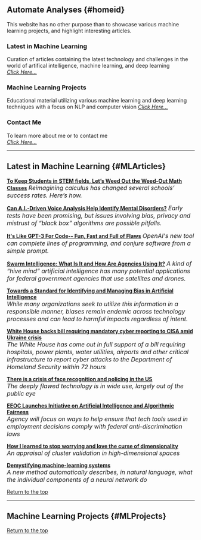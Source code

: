## Automate Analyses {#homeid}

This website has no other purpose than to showcase various machine learning projects, and highlight interesting articles.

### Latest in Machine Learning

Curation of articles containing the latest technology and challenges in the world of artifical intelligence, machine learning, and deep learning  
*[Click Here...](#MLArticles)*

###  Machine Learning Projects

Educational material utilizing various machine learning and deep learning techniques with a focus on NLP and computer vision
*[Click Here...](#MLProjects)*

### Contact Me

To learn more about me or to contact me  
*[Click Here...](https://www.linkedin.com/in/joybrathwaite)*


___


## Latest in Machine Learning {#MLArticles}
**[To Keep Students in STEM fields, Let’s Weed Out the Weed-Out Math Classes](https://www.scientificamerican.com/article/to-keep-students-in-stem-fields-lets-weed-out-the-weed-out-math-classes/)**
*<font size = "3">Reimagining calculus has changed several schools’ success rates. Here’s how.</font>*

**[Can A.I.-Driven Voice Analysis Help Identify Mental Disorders?](https://www.nytimes.com/2022/04/05/technology/ai-voice-analysis-mental-health.html)**
*<font size = "3">Early tests have been promising, but issues involving bias, privacy and mistrust of “black box” algorithms are possible pitfalls.</font>*

**[It's Like GPT-3 For Code-- Fun, Fast and Full of Flaws](https://www.wired.com/story/openai-copilot-autocomplete-for-code/?mc_cid=d86a79cc17&mc_eid=47f6641388)**
*<font size = "3">OpenAI's new tool can complete lines of programming, and conjure software from a simple prompt.</font>*

**[Swarm Intelligence: What Is It and How Are Agencies Using It?](https://fedtechmagazine-com.cdn.ampproject.org/c/s/fedtechmagazine.com/article/2022/02/swarm-intelligence-what-it-and-how-are-agencies-using-it-perfcon?amp)**
*<font size = "3">A kind of “hive mind” artificial intelligence has many potential applications for federal government agencies that use satellites and drones.</font>*

**[Towards a Standard for Identifying and Managing Bias in Artificial Intelligence](https://nvlpubs.nist.gov/nistpubs/SpecialPublications/NIST.SP.1270.pdf)**   
*<font size = "3">While many organizations seek to utilize this information in a responsible manner, biases remain endemic across technology processes and can lead to harmful impacts regardless of intent.</font>*

**[White House backs bill requiring mandatory cyber reporting to CISA amid Ukraine crisis](https://www.cbsnews.com/news/cyber-reporting-bill-cisa-white-house-support/)**   
*<font size = "3"> The White House has come out in full support of a bill requiring hospitals, power plants, water utilities, airports and other critical infrastructure to report cyber attacks to the Department of Homeland Security within 72 hours</font>*

**[There is a crisis of face recognition and policing in the US](https://www.technologyreview.com/2020/08/14/1006904/there-is-a-crisis-of-face-recognition-and-policing-in-the-us/)**  
*<font size = "3">The deeply flawed technology is in wide use, largely out of the public eye</font>*

**[EEOC Launches Initiative on Artificial Intelligence and Algorithmic Fairness](https://www.eeoc.gov/newsroom/eeoc-launches-initiative-artificial-intelligence-and-algorithmic-fairness)**  
*<font size = "3">Agency will focus on ways to help ensure that tech tools used in employment decisions comply with federal anti-discrimination laws</font>*

**[How I learned to stop worrying and love the curse of dimensionality](https://arxiv.org/abs/2201.05214)**  
*<font size = "3">An appraisal of cluster validation in high-dimensional spaces</font>*

**[Demystifying machine-learning systems](https://news.mit.edu/2022/explainable-machine-learning-0127)**  
*<font size = "3">A new method automatically describes, in natural language, what the individual components of a neural network do</font>*


[Return to the top](#homeid)


___


## Machine Learning Projects {#MLProjects}


[Return to the top](#homeid)

